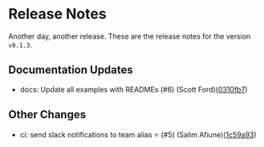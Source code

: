 # Release Notes
Another day, another release. These are the release notes for the version `v0.1.3`.

## Documentation Updates
* docs: Update all examples with READMEs (#6) (Scott Ford)([0310fb7](https://github.com/lacework/terraform-azure-config/commit/0310fb764ab34466b107b9779fe5c66288bf795e))
## Other Changes
* ci: send slack notifications to team alias ⭐ (#5) (Salim Afiune)([1c59a93](https://github.com/lacework/terraform-azure-config/commit/1c59a93be1cb5b4e11d5c72a5ea63e1e54f2b641))
